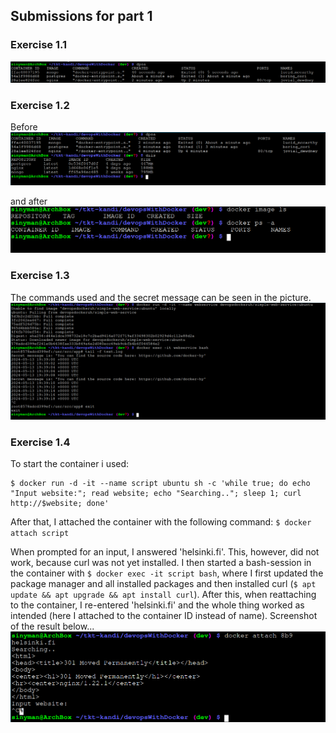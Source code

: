 ## Submissions for part 1

### Exercise 1.1

![ex 1.1](./ex_1_1.png)

### Exercise 1.2

Before
![ex 1.1 before](./ex_1_2_1.png)

and after
![ex 1.1 after](./ex_1_2_2.png)

### Exercise 1.3
The commands used and the secret message can be seen in the picture.
![Ex 1.3](./ex_1_3.png)

### Exercise 1.4
To start the container i used:
```
$ docker run -d -it --name script ubuntu sh -c 'while true; do echo "Input website:"; read website; echo "Searching.."; sleep 1; curl http://$website; done'
```
After that, I attached the container with the following command:
`$ docker attach script`

When prompted for an input, I answered 'helsinki.fi'. This, however, did not work, because curl was not yet installed. I then started a bash-session in the container with `$ docker exec -it script bash`, where I first updated the package manager and all installed packages and then installed curl (`$ apt update && apt upgrade && apt install curl`). After this, when reattaching to the container, I re-entered 'helsinki.fi' and the whole thing worked as intended (here I attached to the container ID instead of name). Screenshot of the result below...
![ex 1.4](./ex_1_4.png)

